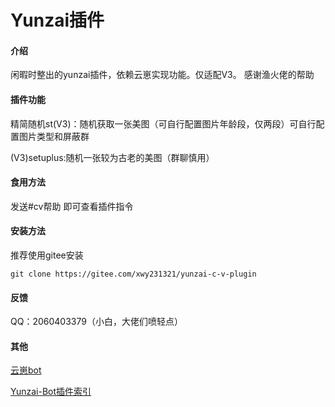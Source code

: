 # Yunzai插件

#### 介绍
闲暇时整出的yunzai插件，依赖云崽实现功能。仅适配V3。
感谢渔火佬的帮助

#### 插件功能

精简随机st(V3)：随机获取一张美图（可自行配置图片年龄段，仅两段）可自行配置图片类型和屏蔽群

(V3)setuplus:随机一张较为古老的美图（群聊慎用）

#### 食用方法

发送#cv帮助  即可查看插件指令

#### 安装方法

推荐使用gitee安装

```
git clone https://gitee.com/xwy231321/yunzai-c-v-plugin

```


#### 反馈

QQ：2060403379（小白，大佬们喷轻点）

#### 其他

[云崽bot](https://gitee.com/Le-niao/Yunzai-Bot)

[Yunzai-Bot插件索引](https://gitee.com/Hikari666/Yunzai-Bot-plugins-index) 